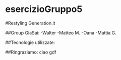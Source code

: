# esercizioGruppo5

#Restyling Generation.it

##Group GiaSai:
-Walter
-Matteo M.
-Oana
-Mattia G.

##Tecnologie utilizzate:

##Ringraziamo:
ciao gdf